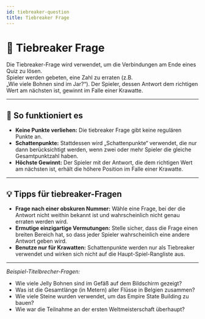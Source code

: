 ```yaml
---
id: tiebreaker-question
title: Tiebreaker Frage
---
```


# 🏁 Tiebreaker Frage

Die Tiebreaker-Frage wird verwendet, um die Verbindungen am Ende eines Quiz zu lösen.\
Spieler werden gebeten, eine Zahl zu erraten (z.B.\
„Wie viele Bohnen sind im Jar?“). Der Spieler, dessen Antwort dem richtigen Wert am nächsten ist, gewinnt im Falle einer Krawatte.

---

## 📝 So funktioniert es

- **Keine Punkte verliehen:** Die tiebreaker Frage gibt keine regulären Punkte an.
- **Schattenpunkte:** Stattdessen wird „Schattenpunkte“ verwendet, die nur dann berücksichtigt werden, wenn zwei oder mehr Spieler die gleiche Gesamtpunktzahl haben.
- **Höchste Gewinnt:** Der Spieler mit der Antwort, die dem richtigen Wert am nächsten ist, erhält die höhere Position im Falle einer Krawatte.

---

## 💡 Tipps für tiebreaker-Fragen

- **Frage nach einer obskuren Nummer:** Wähle eine Frage, bei der die Antwort nicht weithin bekannt ist und wahrscheinlich nicht genau erraten werden wird.
- **Ermutige einzigartige Vermutungen:** Stelle sicher, dass die Frage einen breiten Bereich hat, so dass jeder Spieler wahrscheinlich eine andere Antwort geben wird.
- **Benutze nur für Krawatten:** Schattenpunkte werden nur als Tiebreaker verwendet und wirken sich nicht auf die Haupt-Spiel-Rangliste aus.

---

_Beispiel-Titelbrecher-Fragen:_

- Wie viele Jelly Bohnen sind im Gefäß auf dem Bildschirm gezeigt?
- Was ist die Gesamtlänge (in Metern) aller Flüsse in Belgien zusammen?
- Wie viele Steine wurden verwendet, um das Empire State Building zu bauen?
- Wie war die Teilnahme an der ersten Weltmeisterschaft überhaupt?

